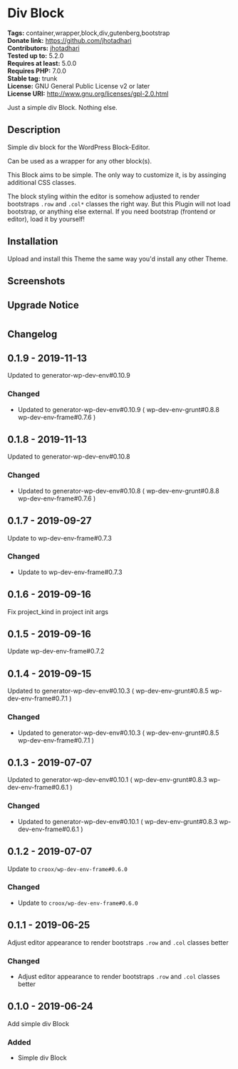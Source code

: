 # Div Block #
**Tags:** container,wrapper,block,div,gutenberg,bootstrap  
**Donate link:** https://github.com/jhotadhari  
**Contributors:** [jhotadhari](https://profiles.wordpress.org/jhotadhari)  
**Tested up to:** 5.2.0  
**Requires at least:** 5.0.0  
**Requires PHP:** 7.0.0  
**Stable tag:** trunk  
**License:** GNU General Public License v2 or later  
**License URI:** http://www.gnu.org/licenses/gpl-2.0.html  

Just a simple div Block. Nothing else.


## Description ##

Simple div block for the WordPress Block-Editor.

Can be used as a wrapper for any other block(s).

This Block aims to be simple. The only way to customize it, is by assinging additional CSS classes.

The block styling within the editor is somehow adjusted to render bootstraps `.row` and `.col*` classes the right way.
But this Plugin will not load bootstrap, or anything else external. If you need bootstrap (frontend or editor), load it by yourself!

## Installation ##
Upload and install this Theme the same way you'd install any other Theme.


## Screenshots ##


## Upgrade Notice ##



# 

## Changelog ##

## 0.1.9 - 2019-11-13
Updated to generator-wp-dev-env#0.10.9

### Changed
- Updated to generator-wp-dev-env#0.10.9 ( wp-dev-env-grunt#0.8.8 wp-dev-env-frame#0.7.6 )

## 0.1.8 - 2019-11-13
Updated to generator-wp-dev-env#0.10.8

### Changed
- Updated to generator-wp-dev-env#0.10.8 ( wp-dev-env-grunt#0.8.8 wp-dev-env-frame#0.7.6 )

## 0.1.7 - 2019-09-27
Update to wp-dev-env-frame#0.7.3

### Changed
- Update to wp-dev-env-frame#0.7.3

## 0.1.6 - 2019-09-16
Fix project_kind in project init args

## 0.1.5 - 2019-09-16
Update wp-dev-env-frame#0.7.2

## 0.1.4 - 2019-09-15
Updated to generator-wp-dev-env#0.10.3 ( wp-dev-env-grunt#0.8.5 wp-dev-env-frame#0.7.1 )

### Changed
- Updated to generator-wp-dev-env#0.10.3 ( wp-dev-env-grunt#0.8.5 wp-dev-env-frame#0.7.1 )

## 0.1.3 - 2019-07-07
Updated to generator-wp-dev-env#0.10.1 ( wp-dev-env-grunt#0.8.3 wp-dev-env-frame#0.6.1 )

### Changed
- Updated to generator-wp-dev-env#0.10.1 ( wp-dev-env-grunt#0.8.3 wp-dev-env-frame#0.6.1 )

## 0.1.2 - 2019-07-07
Update to `croox/wp-dev-env-frame#0.6.0`

### Changed
- Update to `croox/wp-dev-env-frame#0.6.0`

## 0.1.1 - 2019-06-25
Adjust editor appearance to render bootstraps `.row` and `.col` classes better

### Changed
- Adjust editor appearance to render bootstraps `.row` and `.col` classes better

## 0.1.0 - 2019-06-24
Add simple div Block

### Added
- Simple div Block
